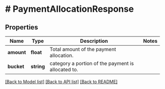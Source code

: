 # # PaymentAllocationResponse

## Properties

Name | Type | Description | Notes
------------ | ------------- | ------------- | -------------
**amount** | **float** | Total amount of the payment allocation. |
**bucket** | **string** | category a portion of the payment is allocated to. |

[[Back to Model list]](../../README.md#models) [[Back to API list]](../../README.md#endpoints) [[Back to README]](../../README.md)
